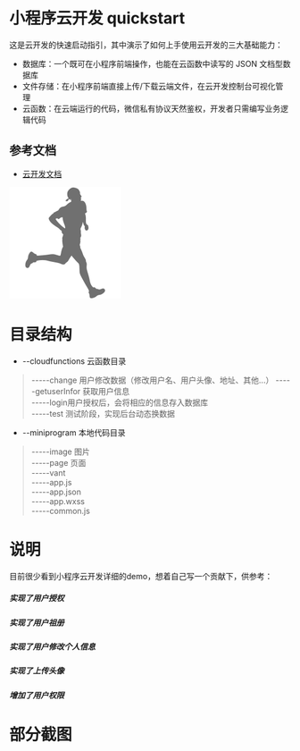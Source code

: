 # 小程序云开发 quickstart

这是云开发的快速启动指引，其中演示了如何上手使用云开发的三大基础能力：

- 数据库：一个既可在小程序前端操作，也能在云函数中读写的 JSON 文档型数据库
- 文件存储：在小程序前端直接上传/下载云端文件，在云开发控制台可视化管理
- 云函数：在云端运行的代码，微信私有协议天然鉴权，开发者只需编写业务逻辑代码

## 参考文档

- [云开发文档](https://developers.weixin.qq.com/miniprogram/dev/wxcloud/basis/getting-started.html)

![avatar](/miniprogram/image/Runner.png)

# 目录结构
- --cloudfunctions 云函数目录  
>-----change 用户修改数据（修改用户名、用户头像、地址、其他...）
-----getuserInfor 获取用户信息  
-----login用户授权后，会将相应的信息存入数据库  
-----test 测试阶段，实现后台动态换数据  
- --miniprogram 本地代码目录  
>-----image 图片  
-----page 页面  
-----vant  
-----app.js   
-----app.json  
-----app.wxss  
-----common.js  

# 说明
目前很少看到小程序云开发详细的demo，想着自己写一个贡献下，供参考：

##### 实现了用户授权
##### 实现了用户祖册
##### 实现了用户修改个人信息
##### 实现了上传头像
##### 增加了用户权限
# 部分截图


